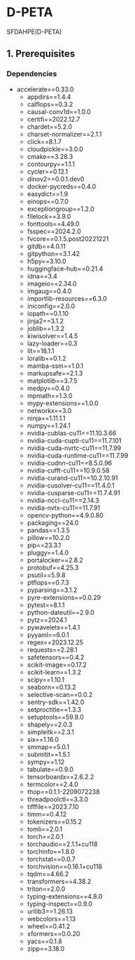# D-PETA
SFDAHPE(D-PETA)

## 1. Prerequisites

### Dependencies
- accelerate==0.33.0
    - appdirs==1.4.4
    - calflops==0.3.2
    - causal-conv1d==1.0.0
    - certifi==2022.12.7
    - chardet==5.2.0
    - charset-normalizer==2.1.1
    - click==8.1.7
    - cloudpickle==3.0.0
    - cmake==3.28.3
    - contourpy==1.1.1
    - cycler==0.12.1
    - dinov2==0.0.1.dev0
    - docker-pycreds==0.4.0
    - easydict==1.9
    - einops==0.7.0
    - exceptiongroup==1.2.0
    - filelock==3.9.0
    - fonttools==4.49.0
    - fsspec==2024.2.0
    - fvcore==0.1.5.post20221221
    - gitdb==4.0.11
    - gitpython==3.1.42
    - h5py==3.10.0
    - huggingface-hub==0.21.4
    - idna==3.4
    - imageio==2.34.0
    - imgaug==0.4.0
    - importlib-resources==6.3.0
    - iniconfig==2.0.0
    - iopath==0.1.10
    - jinja2==3.1.2
    - joblib==1.3.2
    - kiwisolver==1.4.5
    - lazy-loader==0.3
    - lit==18.1.1
    - loralib==0.1.2
    - mamba-ssm==1.0.1
    - markupsafe==2.1.3
    - matplotlib==3.7.5
    - medpy==0.4.0
    - mpmath==1.3.0
    - mypy-extensions==1.0.0
    - networkx==3.0
    - ninja==1.11.1.1
    - numpy==1.24.1
    - nvidia-cublas-cu11==11.10.3.66
    - nvidia-cuda-cupti-cu11==11.7.101
    - nvidia-cuda-nvrtc-cu11==11.7.99
    - nvidia-cuda-runtime-cu11==11.7.99
    - nvidia-cudnn-cu11==8.5.0.96
    - nvidia-cufft-cu11==10.9.0.58
    - nvidia-curand-cu11==10.2.10.91
    - nvidia-cusolver-cu11==11.4.0.1
    - nvidia-cusparse-cu11==11.7.4.91
    - nvidia-nccl-cu11==2.14.3
    - nvidia-nvtx-cu11==11.7.91
    - opencv-python==4.9.0.80
    - packaging==24.0
    - pandas==1.3.5
    - pillow==10.2.0
    - pip==23.3.1
    - pluggy==1.4.0
    - portalocker==2.8.2
    - protobuf==4.25.3
    - psutil==5.9.8
    - ptflops==0.7.3
    - pyparsing==3.1.2
    - pyre-extensions==0.0.29
    - pytest==8.1.1
    - python-dateutil==2.9.0
    - pytz==2024.1
    - pywavelets==1.4.1
    - pyyaml==6.0.1
    - regex==2023.12.25
    - requests==2.28.1
    - safetensors==0.4.2
    - scikit-image==0.17.2
    - scikit-learn==1.3.2
    - scipy==1.10.1
    - seaborn==0.13.2
    - selective-scan==0.0.2
    - sentry-sdk==1.42.0
    - setproctitle==1.3.3
    - setuptools==59.8.0
    - shapely==2.0.3
    - simpleitk==2.3.1
    - six==1.16.0
    - smmap==5.0.1
    - submitit==1.5.1
    - sympy==1.12
    - tabulate==0.9.0
    - tensorboardx==2.6.2.2
    - termcolor==2.4.0
    - thop==0.1.1-2209072238
    - threadpoolctl==3.3.0
    - tifffile==2023.7.10
    - timm==0.4.12
    - tokenizers==0.15.2
    - tomli==2.0.1
    - torch==2.0.1
    - torchaudio==2.1.1+cu118
    - torchinfo==1.8.0
    - torchstat==0.0.7
    - torchvision==0.16.1+cu118
    - tqdm==4.66.2
    - transformers==4.38.2
    - triton==2.0.0
    - typing-extensions==4.8.0
    - typing-inspect==0.9.0
    - urllib3==1.26.13
    - webcolors==1.13
    - wheel==0.41.2
    - xformers==0.0.20
    - yacs==0.1.8
    - zipp==3.18.0
